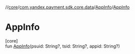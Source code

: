 //[core](../../../index.md)/[com.yandex.payment.sdk.core.data](../index.md)/[AppInfo](index.md)/[AppInfo](-app-info.md)

# AppInfo

[core]\
fun [AppInfo](-app-info.md)(psuid: String?, tsid: String?, appid: String?)
